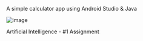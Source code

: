 A simple calculator app using Android Studio & Java

![image](https://github.com/user-attachments/assets/3773d41d-d40c-47a6-8864-af28d317aca4)
 
Artificial Intelligence - #1 Assignment
